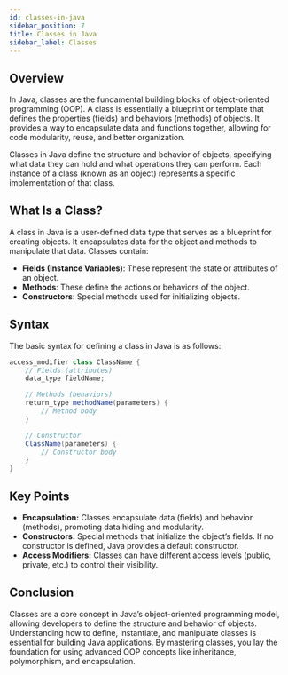 ```yaml
---
id: classes-in-java
sidebar_position: 7
title: Classes in Java
sidebar_label: Classes
---
```


## Overview
In Java, classes are the fundamental building blocks of object-oriented programming (OOP). A class is essentially a blueprint or template that defines the properties (fields) and behaviors (methods) of objects. It provides a way to encapsulate data and functions together, allowing for code modularity, reuse, and better organization.

Classes in Java define the structure and behavior of objects, specifying what data they can hold and what operations they can perform. Each instance of a class (known as an object) represents a specific implementation of that class.

## What Is a Class?
A class in Java is a user-defined data type that serves as a blueprint for creating objects. It encapsulates data for the object and methods to manipulate that data. Classes contain:
- **Fields (Instance Variables)**: These represent the state or attributes of an object.
- **Methods**: These define the actions or behaviors of the object.
- **Constructors**: Special methods used for initializing objects.

## Syntax
The basic syntax for defining a class in Java is as follows:

```java
access_modifier class ClassName {
    // Fields (attributes)
    data_type fieldName;

    // Methods (behaviors)
    return_type methodName(parameters) {
        // Method body
    }

    // Constructor
    ClassName(parameters) {
        // Constructor body
    }
}
```
## Key Points
- **Encapsulation:** Classes encapsulate data (fields) and behavior (methods), promoting data hiding and modularity.
- **Constructors:** Special methods that initialize the object’s fields. If no constructor is defined, Java provides a default constructor.
- **Access Modifiers:** Classes can have different access levels (public, private, etc.) to control their visibility.

## Conclusion
Classes are a core concept in Java’s object-oriented programming model, allowing developers to define the structure and behavior of objects. Understanding how to define, instantiate, and manipulate classes is essential for building Java applications. By mastering classes, you lay the foundation for using advanced OOP concepts like inheritance, polymorphism, and encapsulation.
